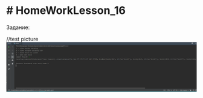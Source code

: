 # # HomeWorkLesson_16
Задание:


//test picture
![Image alt](https://github.com/apache-red/HomeWorkLesson_16/raw/master/ShowTask.png)
